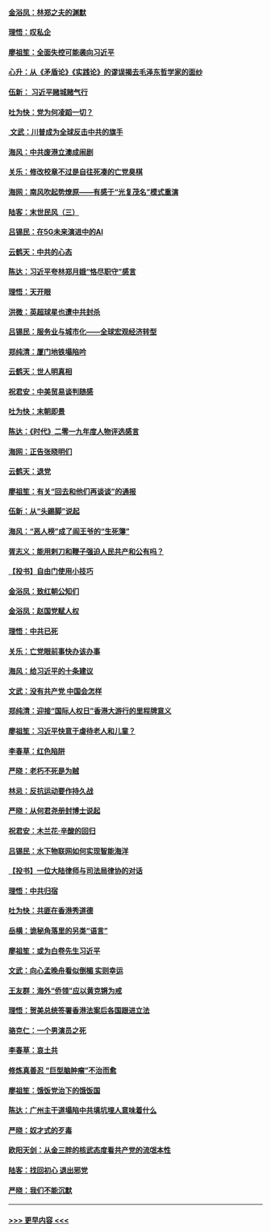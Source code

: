 #### [金浴凤：林郑之夫的渊默](../pages/nsc993/n11737735.md?t=12220901) 
#### [理悟：叹私企](../pages/nsc993/n11737715.md?t=12220901) 
#### [廖祖笙：全面失控可能袭向习近平](../pages/nsc993/n11737704.md?t=12220901) 
#### [心升：从《矛盾论》《实践论》的谬误揭去毛泽东哲学家的面纱](../pages/nsc993/n11736962.md?t=12220901) 
#### [伍新： 习近平赌城赌气行](../pages/nsc993/n11736929.md?t=12220901) 
#### [吐为快：党为何凌蹈一切？](../pages/nsc993/n11736915.md?t=12220901) 
#### [ 文武：川普成为全球反击中共的旗手](../pages/nsc993/n11736882.md?t=12220901) 
#### [海风：中共废港立澳成闹剧](../pages/nsc993/n11735857.md?t=12220901) 
#### [关乐：修改校章不过是自往死凑的亡党臭棋](../pages/nsc993/n11735097.md?t=12220901) 
#### [海网：南风吹起势燎原——有感于“光复茂名”模式重演](../pages/nsc993/n11732308.md?t=12220901) 
#### [陆客：末世民风（三）](../pages/nsc993/n11732211.md?t=12220901) 
#### [吕锡民：在5G未来演进中的AI](../pages/nsc993/n11730010.md?t=12220901) 
#### [云鹤天：中共的心态](../pages/nsc993/n11729906.md?t=12220901) 
#### [陈达：习近平夸林郑月娥“恪尽职守”感言](../pages/nsc993/n11729881.md?t=12220901) 
#### [理悟：天开眼](../pages/nsc993/n11729699.md?t=12220901) 
#### [洪微：英超球星也遭中共封杀](../pages/nsc993/n11727243.md?t=12220901) 
#### [吕锡民：服务业与城市化——全球宏观经济转型](../pages/nsc993/n11725845.md?t=12220901) 
#### [郑纯清：厦门地铁塌陷吟](../pages/nsc993/n11725813.md?t=12220901) 
#### [云鹤天：世人明真相](../pages/nsc993/n11725621.md?t=12220901) 
#### [祝君安：中美贸易谈判随感](../pages/nsc993/n11725609.md?t=12220901) 
#### [吐为快：末朝即景](../pages/nsc993/n11723365.md?t=12220901) 
#### [陈达：《时代》二零一九年度人物评选感言](../pages/nsc993/n11723337.md?t=12220901) 
#### [海网：正告张晓明们](../pages/nsc993/n11723228.md?t=12220901) 
#### [云鹤天：退党](../pages/nsc993/n11723056.md?t=12220901) 
#### [廖祖笙：有关“回去和他们再谈谈”的通报](../pages/nsc993/n11722442.md?t=12220901) 
#### [伍新：从“头踢脚”说起](../pages/nsc993/n11722429.md?t=12220901) 
#### [海风：“恶人榜”成了阎王爷的“生死簿”](../pages/nsc993/n11722272.md?t=12220901) 
#### [胥志义：能用剌刀和鞭子强迫人民共产和公有吗？](../pages/nsc993/n11720569.md?t=12220901) 
#### [【投书】自由门使用小技巧](../pages/nsc993/n11720180.md?t=12220901) 
#### [金浴凤：致红朝公知们](../pages/nsc993/n11720563.md?t=12220901) 
#### [金浴凤：赵国党赋人权](../pages/nsc993/n11720533.md?t=12220901) 
#### [理悟：中共已死](../pages/nsc993/n11720233.md?t=12220901) 
#### [关乐：亡党眼前事快办该办事](../pages/nsc993/n11719160.md?t=12220901) 
#### [海风：给习近平的十条建议](../pages/nsc993/n11717616.md?t=12220901) 
#### [文武：没有共产党 中国会怎样](../pages/nsc993/n11717584.md?t=12220901) 
#### [郑纯清：迎接“国际人权日”香港大游行的里程牌意义](../pages/nsc993/n11717417.md?t=12220901) 
#### [廖祖笙：习近平快意于虐待老人和儿童？](../pages/nsc993/n11715313.md?t=12220901) 
#### [李春草：红色陷阱](../pages/nsc993/n11715029.md?t=12220901) 
#### [严晓：老朽不死是为贼](../pages/nsc993/n11712910.md?t=12220901) 
#### [林忌：反抗运动要作持久战](../pages/nsc993/n11712623.md?t=12220901) 
#### [严晓：从何君尧册封博士说起](../pages/nsc993/n11712465.md?t=12220901) 
#### [祝君安：木兰花·辛酸的回归](../pages/nsc993/n11712381.md?t=12220901) 
#### [吕锡民：水下物联网如何实现智能海洋](../pages/nsc993/n11711158.md?t=12220901) 
#### [【投书】一位大陆律师与司法局律协的对话](../pages/nsc993/n11709675.md?t=12220901) 
#### [理悟：中共归宿](../pages/nsc993/n11710059.md?t=12220901) 
#### [吐为快：共匪在香港秀道德](../pages/nsc993/n11709979.md?t=12220901) 
#### [岳横：诡秘角落里的另类“语言”](../pages/nsc993/n11709792.md?t=12220901) 
#### [廖祖笙：或为白卷先生习近平](../pages/nsc993/n11708330.md?t=12220901) 
#### [文武：向心孟晚舟看似倒楣 实则幸运](../pages/nsc993/n11708236.md?t=12220901) 
#### [王友群：海外“侨领”应以黄克锵为戒](../pages/nsc993/n11706176.md?t=12220901) 
#### [理悟：贺美总统签署香港法案后各国跟进立法](../pages/nsc993/n11706853.md?t=12220901) 
#### [骆克仁：一个男演员之死](../pages/nsc993/n11706677.md?t=12220901) 
#### [李春草：哀土共](../pages/nsc993/n11706255.md?t=12220901) 
#### [修炼真善忍 “巨型脑肿瘤”不治而愈](../pages/nsc993/n11705340.md?t=12220901) 
#### [廖祖笙：饿饭党治下的饿饭国](../pages/nsc993/n11705085.md?t=12220901) 
#### [陈达：广州主干道塌陷中共填坑埋人意味着什么](../pages/nsc993/n11705046.md?t=12220901) 
#### [严晓：奴才式的歹毒](../pages/nsc993/n11704826.md?t=12220901) 
#### [欧阳天剑：从金三胖的核武态度看共产党的流氓本性](../pages/nsc993/n11702238.md?t=12220901) 
#### [陆客：找回初心 退出邪党](../pages/nsc993/n11702213.md?t=12220901) 
#### [严晓：我们不能沉默](../pages/nsc993/n11702110.md?t=12220901) 

----
#### [ >>> 更早内容 <<< ](../indexes/nsc993-earlier.md)
